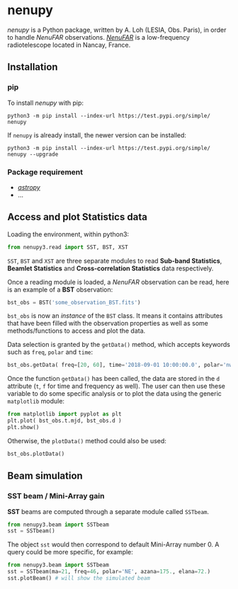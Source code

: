 # **nenupy**
*nenupy* is a Python package, written by A. Loh (LESIA, Obs. Paris), in order to handle *NenuFAR* observations.
[*NenuFAR*](https://nenufar.obs-nancay.fr) is a low-frequency radiotelescope located in Nancay, France.

## Installation
### pip
To install *nenupy* with pip:
```
python3 -m pip install --index-url https://test.pypi.org/simple/ nenupy
```
If `nenupy` is already install, the newer version can be installed:
```
python3 -m pip install --index-url https://test.pypi.org/simple/ nenupy --upgrade
```

### Package requirement
* [*astropy*](http://www.astropy.org)
* ...

## Access and plot Statistics data
Loading the environment, within python3:
```python
from nenupy3.read import SST, BST, XST
```
`SST`, `BST` and `XST` are three separate modules to read **Sub-band Statistics**, **Beamlet Statistics** and **Cross-correlation Statistics** data respectively.

Once a reading module is loaded, a *NenuFAR* observation can be read, here is an example of a **BST** observation:
```python
bst_obs = BST('some_observation_BST.fits')
```
`bst_obs` is now an *instance* of the `BST` class. It means it contains attributes that have been filled with the observation properties as well as some methods/functions to access and plot the data.

Data selection is granted by the `getData()` method, which accepts keywords such as `freq`, `polar` and `time`:
```python
bst_obs.getData( freq=[20, 60], time='2018-09-01 10:00:00.0', polar='nw' )
```

Once the function `getData()` has been called, the data are stored in the `d` attribute (`t`, `f` for time and frequency as well). The user can then use these variable to do some specific analysis or to plot the data using the generic `matplotlib` module:
```python
from matplotlib import pyplot as plt
plt.plot( bst_obs.t.mjd, bst_obs.d )
plt.show()
```
Otherwise, the `plotData()` method could also be used:
```python
bst_obs.plotData()
```

## Beam simulation

### SST beam / Mini-Array gain
**SST** beams are computed through a separate module called `SSTbeam`.
```python
from nenupy3.beam import SSTbeam
sst = SSTbeam()
```
The object `sst` would then correspond to default Mini-Array number 0.
A query could be more specific, for example:
```python
from nenupy3.beam import SSTbeam
sst = SSTbeam(ma=21, freq=46, polar='NE', azana=175., elana=72.)
sst.plotBeam() # will show the simulated beam
```
